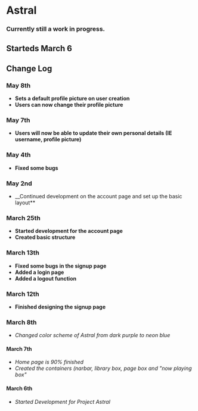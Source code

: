 # Astral
### Currently still a work in progress. 
## Starteds March 6

## **Change Log**

### **May 8th**
+ __Sets a default profile picture on user creation__
+ __Users can now change their profile picture__

### **May 7th**
+ __Users will now be able to update their own personal details (IE username, profile picture)__
  
### **May 4th**
+ __Fixed some bugs__
  
### **May 2nd**
+ __Continued development on the account page and set up the basic layout**

### **March 25th**
+ __Started development for the account page__
+ __Created basic structure__

### **March 13th**
+ __Fixed some bugs in the signup page__
+ __Added a login page__
+ __Added a logout function__


### **March 12th**
+ __Finished designing the signup page__

### **March 8th**
+ _Changed color scheme of Astral from dark purple to neon blue_

#### **March 7th**
+ _Home page is 90% finished_
+ _Created the containers (narbar, library box, page box and "now playing box"_

#### **March 6th**
+ _Started Development for Project Astral_
